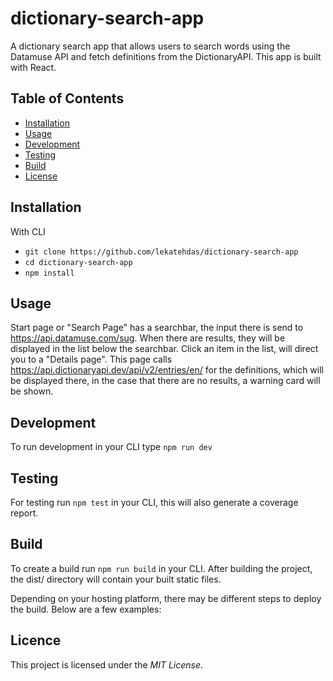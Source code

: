 # dictionary-search-app
A dictionary search app that allows users to search words using the Datamuse API and fetch definitions from 
the DictionaryAPI. This app is built with React.

## Table of Contents

- [Installation](#installation)
- [Usage](#usage)
- [Development](#development)
- [Testing](#testing)
- [Build](#build)
- [License](#license)

## Installation
With CLI
- `git clone https://github.com/lekatehdas/dictionary-search-app`
- `cd dictionary-search-app`
- `npm install`

## Usage
Start page or "Search Page" has a searchbar, the input there is send to https://api.datamuse.com/sug. 
When there are results, they will be displayed in the list below the searchbar. Click an item in the list, will direct
you to a "Details page". This page calls https://api.dictionaryapi.dev/api/v2/entries/en/ for the definitions,
which will be displayed there, in the case that there are no results, a warning card will be shown.

## Development
To run development in your CLI type `npm run dev`

## Testing
For testing run `npm test` in your CLI, this will also generate a coverage report.

## Build
To create a build run `npm run build` in your CLI.
After building the project, the dist/ directory will contain your built static files.

Depending on your hosting platform, there may be different steps to deploy the build. Below are a few examples:

## Licence
This project is licensed under the *MIT License*.